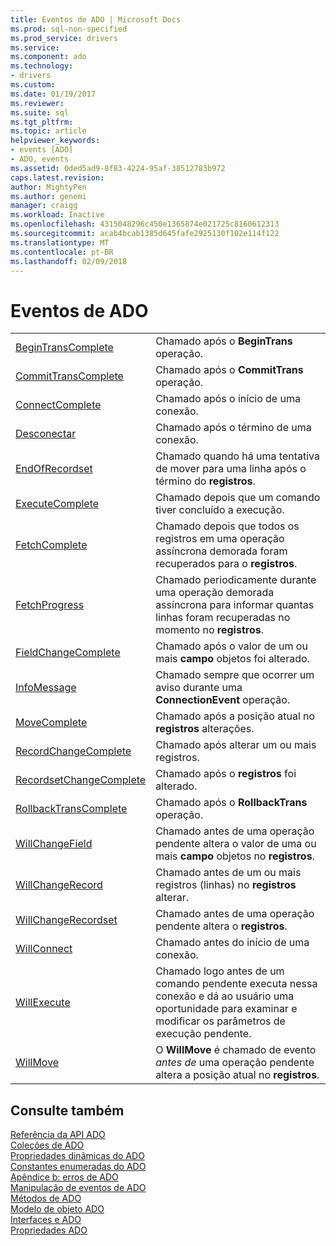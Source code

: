 ```yaml
---
title: Eventos de ADO | Microsoft Docs
ms.prod: sql-non-specified
ms.prod_service: drivers
ms.service: 
ms.component: ado
ms.technology:
- drivers
ms.custom: 
ms.date: 01/19/2017
ms.reviewer: 
ms.suite: sql
ms.tgt_pltfrm: 
ms.topic: article
helpviewer_keywords:
- events [ADO]
- ADO, events
ms.assetid: 0ded5ad9-8f83-4224-95af-38512783b972
caps.latest.revision: 
author: MightyPen
ms.author: genemi
manager: craigg
ms.workload: Inactive
ms.openlocfilehash: 4315048296c450e1365874e021725c8160612313
ms.sourcegitcommit: acab4bcab1385d645fafe2925130f102e114f122
ms.translationtype: MT
ms.contentlocale: pt-BR
ms.lasthandoff: 02/09/2018
---
```

# <a name="ado-events"></a>Eventos de ADO
|||  
|-|-|  
|[BeginTransComplete](../../../ado/reference/ado-api/begintranscomplete-committranscomplete-and-rollbacktranscomplete-events-ado.md)|Chamado após o **BeginTrans** operação.|  
|[CommitTransComplete](../../../ado/reference/ado-api/begintranscomplete-committranscomplete-and-rollbacktranscomplete-events-ado.md)|Chamado após o **CommitTrans** operação.|  
|[ConnectComplete](../../../ado/reference/ado-api/connectcomplete-and-disconnect-events-ado.md)|Chamado após o início de uma conexão.|  
|[Desconectar](../../../ado/reference/ado-api/connectcomplete-and-disconnect-events-ado.md)|Chamado após o término de uma conexão.|  
|[EndOfRecordset](../../../ado/reference/ado-api/endofrecordset-event-ado.md)|Chamado quando há uma tentativa de mover para uma linha após o término do **registros**.|  
|[ExecuteComplete](../../../ado/reference/ado-api/executecomplete-event-ado.md)|Chamado depois que um comando tiver concluído a execução.|  
|[FetchComplete](../../../ado/reference/ado-api/fetchcomplete-event-ado.md)|Chamado depois que todos os registros em uma operação assíncrona demorada foram recuperados para o **registros**.|  
|[FetchProgress](../../../ado/reference/ado-api/fetchprogress-event-ado.md)|Chamado periodicamente durante uma operação demorada assíncrona para informar quantas linhas foram recuperadas no momento no **registros**.|  
|[FieldChangeComplete](../../../ado/reference/ado-api/willchangefield-and-fieldchangecomplete-events-ado.md)|Chamado após o valor de um ou mais **campo** objetos foi alterado.|  
|[InfoMessage](../../../ado/reference/ado-api/infomessage-event-ado.md)|Chamado sempre que ocorrer um aviso durante uma **ConnectionEvent** operação.|  
|[MoveComplete](../../../ado/reference/ado-api/willmove-and-movecomplete-events-ado.md)|Chamado após a posição atual no **registros** alterações.|  
|[RecordChangeComplete](../../../ado/reference/ado-api/willchangerecord-and-recordchangecomplete-events-ado.md)|Chamado após alterar um ou mais registros.|  
|[RecordsetChangeComplete](../../../ado/reference/ado-api/willchangerecordset-and-recordsetchangecomplete-events-ado.md)|Chamado após o **registros** foi alterado.|  
|[RollbackTransComplete](../../../ado/reference/ado-api/begintranscomplete-committranscomplete-and-rollbacktranscomplete-events-ado.md)|Chamado após o **RollbackTrans** operação.|  
|[WillChangeField](../../../ado/reference/ado-api/willchangefield-and-fieldchangecomplete-events-ado.md)|Chamado antes de uma operação pendente altera o valor de uma ou mais **campo** objetos no **registros**.|  
|[WillChangeRecord](../../../ado/reference/ado-api/willchangerecord-and-recordchangecomplete-events-ado.md)|Chamado antes de um ou mais registros (linhas) no **registros** alterar.|  
|[WillChangeRecordset](../../../ado/reference/ado-api/willchangerecordset-and-recordsetchangecomplete-events-ado.md)|Chamado antes de uma operação pendente altera o **registros**.|  
|[WillConnect](../../../ado/reference/ado-api/willconnect-event-ado.md)|Chamado antes do início de uma conexão.|  
|[WillExecute](../../../ado/reference/ado-api/willexecute-event-ado.md)|Chamado logo antes de um comando pendente executa nessa conexão e dá ao usuário uma oportunidade para examinar e modificar os parâmetros de execução pendente.|  
|[WillMove](../../../ado/reference/ado-api/willmove-and-movecomplete-events-ado.md)|O **WillMove** é chamado de evento *antes de* uma operação pendente altera a posição atual no **registros**.|  
  
## <a name="see-also"></a>Consulte também  
 [Referência da API ADO](../../../ado/reference/ado-api/ado-api-reference.md)   
 [Coleções de ADO](../../../ado/reference/ado-api/ado-collections.md)   
 [Propriedades dinâmicas do ADO](../../../ado/reference/ado-api/ado-dynamic-properties.md)   
 [Constantes enumeradas do ADO](../../../ado/reference/ado-api/ado-enumerated-constants.md)   
 [Apêndice b: erros de ADO](../../../ado/guide/appendixes/appendix-b-ado-errors.md)   
 [Manipulação de eventos de ADO](../../../ado/guide/data/handling-ado-events.md)   
 [Métodos de ADO](../../../ado/reference/ado-api/ado-methods.md)   
 [Modelo de objeto ADO](../../../ado/reference/ado-api/ado-object-model.md)   
 [Interfaces e ADO](../../../ado/reference/ado-api/ado-objects-and-interfaces.md)   
 [Propriedades ADO](../../../ado/reference/ado-api/ado-properties.md)
